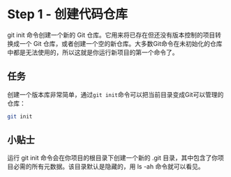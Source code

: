#  Step 1 - 创建代码仓库
git init 命令创建一个新的 Git 仓库。它用来将已存在但还没有版本控制的项目转换成一个 Git 仓库，或者创建一个空的新仓库。大多数Git命令在未初始化的仓库中都是无法使用的，所以这就是你运行新项目的第一个命令了。

## 任务
创建一个版本库非常简单，通过`git init`命令可以把当前目录变成Git可以管理的仓库：
```bash
git init
```
## 小贴士
运行 git init 命令会在你项目的根目录下创建一个新的 .git 目录，其中包含了你项目必需的所有元数据。该目录默认是隐藏的，用 ls -ah 命令就可以看见。
